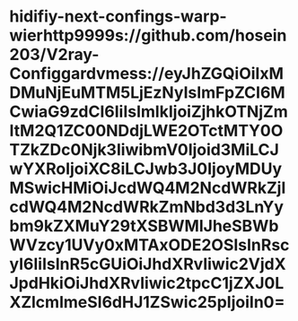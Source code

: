 # hidifiy-next-confings-warp-wierhttp9999s://github.com/hosein203/V2ray-Configgardvmess://eyJhZGQiOiIxMDMuNjEuMTM5LjEzNyIsImFpZCI6MCwiaG9zdCI6IiIsImlkIjoiZjhkOTNjZmItM2Q1ZC00NDdjLWE2OTctMTY0OTZkZDc0Njk3IiwibmV0Ijoid3MiLCJwYXRoIjoiXC8iLCJwb3J0IjoyMDUyMSwicHMiOiJcdWQ4M2NcdWRkZjlcdWQ4M2NcdWRkZmNbd3d3LnYybm9kZXMuY29tXSBWMlJheSBWbWVzcy1UVy0xMTAxODE2OSIsInRscyI6IiIsInR5cGUiOiJhdXRvIiwic2VjdXJpdHkiOiJhdXRvIiwic2tpcC1jZXJ0LXZlcmlmeSI6dHJ1ZSwic25pIjoiIn0=